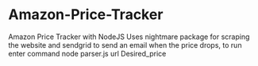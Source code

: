# Amazon-Price-Tracker
Amazon Price Tracker with NodeJS
Uses nightmare package for scraping the website and sendgrid to send an email when the price drops, to run 
enter command node parser.js url Desired_price
